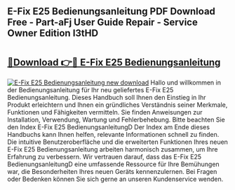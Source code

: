 ## E-Fix E25 Bedienungsanleitung PDF Download Free - Part-aFj User Guide Repair - Service Owner Edition I3tHD

# <h2><a href="http://df4i1z0.blite.top/?on=E-Fix+E25+Bedienungsanleitung">🔗Download 👉🔴 E-Fix E25 Bedienungsanleitung</a></h2>

[![E-Fix E25 Bedienungsanleitung new download](https://i.imgur.com/lujVjoI.png)](http://df4i1z0.blite.top/?on=E-Fix+E25+Bedienungsanleitung)
Hallo und willkommen in der Bedienungsanleitung für Ihr neu geliefertes E-Fix E25 Bedienungsanleitung. Dieses Handbuch soll Ihnen den Einstieg in Ihr Produkt erleichtern und Ihnen ein gründliches Verständnis seiner Merkmale, Funktionen und Fähigkeiten vermitteln. Sie finden Anweisungen zur Installation, Verwendung, Wartung und Fehlerbehebung. Bitte beachten Sie den Index E-Fix E25 BedienungsanleitungD Der Index am Ende dieses Handbuchs kann Ihnen helfen, relevante Informationen schnell zu finden. Die intuitive Benutzeroberfläche und die erweiterten Funktionen Ihres neuen E-Fix E25 Bedienungsanleitung arbeiten harmonisch zusammen, um Ihre Erfahrung zu verbessern. Wir vertrauen darauf, dass das E-Fix E25 BedienungsanleitungD eine umfassende Ressource für Ihre Bemühungen war, die Besonderheiten Ihres neuen Geräts kennenzulernen. Bei Fragen oder Bedenken können Sie sich gerne an unseren Kundenservice wenden.
